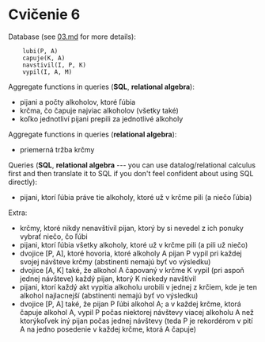 # Cvičenie 6

Database (see [03.md](03.md) for more details):
```
	lubi(P, A)
	capuje(K, A)
	navstivil(I, P, K)
	vypil(I, A, M)
```

Aggregate functions in queries (**SQL**, **relational algebra**):
* pijani a počty alkoholov, ktoré ľúbia 
* krčma, čo čapuje najviac alkoholov (všetky také)
* koľko jednotliví pijani prepili za jednotlivé alkoholy

Aggregate functions in queries (**relational algebra**):
* priemerná tržba krčmy 

Queries (**SQL**, **relational algebra** --- you can use datalog/relational calculus first and then translate it to SQL if you don't feel confident about using SQL directly):
* pijani, ktorí ľúbia práve tie alkoholy, ktoré už v krčme pili (a niečo ľúbia)

Extra:
* krčmy, ktoré nikdy nenavštívil pijan, ktorý by si nevedel z ich ponuky vybrať niečo, čo ľúbi
* pijani, ktorí ľúbia všetky alkoholy, ktoré už v krčme pili (a pili už niečo)
* dvojice [P, A], ktoré hovoria, ktoré alkoholy A pijan P vypil pri každej svojej návšteve krčmy (abstinenti nemajú byť vo výsledku)
* dvojice [A, K] také, že alkohol A čapovaný v krčme K vypil (pri aspoň jednej návšteve) každý pijan, ktorý K niekedy navštívil
* pijani, ktorí každý akt vypitia alkoholu urobili v jednej z krčiem, kde je ten alkohol najlacnejší (abstinenti nemajú byť vo výsledku)
* dvojice [P, A] také, že pijan P ľúbi alkohol A; a v každej krčme, ktorá čapuje alkohol A, vypil P počas niektorej návštevy viacej alkoholu A než ktorýkoľvek iný pijan počas jednej návštevy (teda P je rekordérom v pití A na jedno posedenie v každej krčme, ktorá A čapuje)

